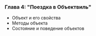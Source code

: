 ### Глава 4: "Поездка в Объектвиль"

- Объект и его свойства
- Методы объекта
- Состояние и поведение объектов